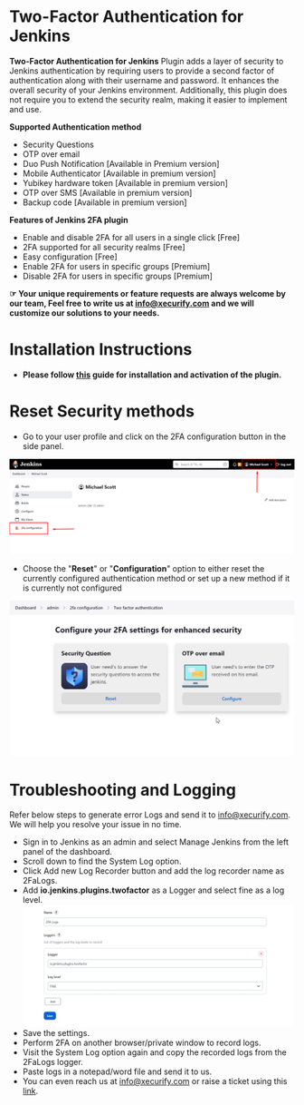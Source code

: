 # Two-Factor Authentication for Jenkins

**Two-Factor Authentication for Jenkins** Plugin adds a layer of security to Jenkins authentication by requiring users
to provide a second factor of authentication along with their username and password.
It enhances the overall security of your Jenkins environment. Additionally, this plugin does not require you to extend the security realm, making it easier to implement and use.

**Supported Authentication method**

* Security Questions
* OTP over email
* Duo Push Notification [Available in Premium version]
* Mobile Authenticator [Available in premium version]
* Yubikey hardware token [Available in premium version]
* OTP over SMS [Available in premium version]
* Backup code [Available in premium version]

**Features of Jenkins 2FA plugin**

* Enable and disable 2FA for all users in a single click [Free]
* 2FA supported for all security realms [Free]
* Easy configuration [Free]
* Enable 2FA for users in specific groups [Premium]
* Disable 2FA for users in specific groups [Premium]

**&#x261E; Your unique requirements or feature requests are always welcome by our team, Feel free to write us at info@xecurify.com and we will customize our solutions to your needs.**


# Installation Instructions

* **Please follow [this](https://miniorange.com/atlassian/jenkins-two-factor-authentication/) guide for installation and activation of the plugin.**
# Reset Security methods

* Go to your user profile and click on the 2FA configuration button in the side panel.

![image_1](docs/images/configuration/reset_2FA.png)
* Choose the "**Reset**" or "**Configuration**" option to either reset the currently configured authentication method or set up a new method if it is currently not configured

![image_2](docs/images/configuration/ConfigureOrReset.png)
# Troubleshooting and Logging
Refer below steps to generate error Logs and send it to info@xecurify.com. We will help you
resolve your issue in no time.
* Sign in to Jenkins as an admin and select Manage Jenkins from the left panel of the dashboard.
* Scroll down to find the System Log option.
* Click Add new Log Recorder button and add the log recorder name as 2FaLogs.
* Add **io.jenkins.plugins.twofactor** as a Logger and select fine as a log level.
  ![image_3](docs/images/troubleshooting/logger_record.png)
* Save the settings.
* Perform 2FA on another browser/private window to record logs.
* Visit the System Log option again and copy the recorded logs from the 2FaLogs logger.
* Paste logs in a notepad/word file and send it to us.
* You can even reach us at info@xecurify.com or raise a ticket using this [link](https://miniorange.atlassian.net/servicedesk/customer/portal/2%22).
